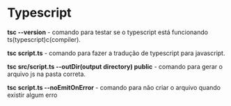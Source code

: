 # Typescript

<p><b>tsc --version</b> - comando para testar se o typescript está funcionando ts(typescript)c(compiler).</p>
<p><b>tsc script.ts</b> - comando para fazer a tradução de typescript para javascript.</p>
<p><b>tsc src/script.ts --outDir(output directory) public</b> - comando para gerar o arquivo js na pasta correta.</p>
<p><b>tsc script.ts --noEmitOnError</b> - comando para não criar o arquivo quando existir algum erro</p>
